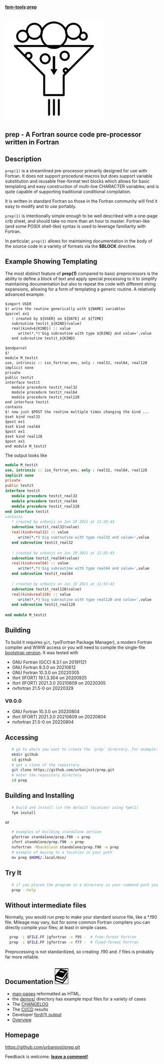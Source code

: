 #### [fpm-tools](https://github.com/search?q="fpm-tools"%20in:topic%20language:fortran):[prep](https://urbanjost.github.io/prep/prep.1.html)

# ![prep](docs/images/prep.gif)
## prep - A Fortran source code pre-processor written in Fortran

## Description
`prep(1)` is a streamlined pre-processor primarily designed for use with
Fortran. It does not support procedural macros but does support variable
substitution and reusable free-format text blocks which allows for basic
templating and easy construction of multi-line CHARACTER variables;
and is quite capable of supporting traditional conditional compilation.

It is written in standard Fortran so those in the Fortran community will
find it easy to modify and to use portably.

`prep(1)` is intentionally simple enough to be well described with
a one-page crib sheet, and should take no more than an hour to
master. Fortran-like (and some POSIX shell-like) syntax is used to
leverage familiarity with Fortran.

In particular, `prep(1)` allows for maintaining documentation in the body
of the source code in a variety of formats via the __$BLOCK__ directive.

## Example Showing Templating

The most distinct feature of **prep(1)** compared to basic preprocessors
is the ability to define a block of text and apply special processing
to it to simplify maintaining documentation but also to repeat the code
with different string expansions, allowing for a form of templating a
generic routine. A relatively advanced example:

```text
$import USER
$! write the routine generically with ${NAME} variables
$parcel ex1
   ! created by ${USER} on ${DATE} at ${TIME}
   subroutine testit_${KIND}(value)
   real(kind=${KIND}) :: value
      write(*,*)'big subroutine with type ${KIND} and value=',value
   end subroutine testit_${KIND}

$endparcel
$!
module M_testit
use, intrinsic :: iso_fortran_env, only : real32, real64, real128
implicit none
private
public testit
interface testit
   module procedure testit_real32
   module procedure testit_real64
   module procedure testit_real128
end interface testit
contains
$! now just $POST the routine multiple times changing the kind ...
$set kind real32
$post ex1
$set kind real64
$post ex1
$set kind real128
$post ex1
end module M_testit
```
The output looks like
```fortran
module M_testit
use, intrinsic :: iso_fortran_env, only : real32, real64, real128
implicit none
private
public testit
interface testit
   module procedure testit_real32
   module procedure testit_real64
   module procedure testit_real128
end interface testit
contains
   ! created by urbanjs on Jun 19 2021 at 11:55:43
   subroutine testit_real32(value)
   real(kind=real32) :: value
      write(*,*)'big subroutine with type real32 and value=',value
   end subroutine testit_real32

   ! created by urbanjs on Jun 19 2021 at 11:55:43
   subroutine testit_real64(value)
   real(kind=real64) :: value
      write(*,*)'big subroutine with type real64 and value=',value
   end subroutine testit_real64

   ! created by urbanjs on Jun 19 2021 at 11:55:43
   subroutine testit_real128(value)
   real(kind=real128) :: value
      write(*,*)'big subroutine with type real128 and value=',value
   end subroutine testit_real128

end module M_testit
```
## Building
To build it requires `git`, `fpm`(Fortran Package Manager), a modern
Fortran compiler and WWW access or you will need to compile the single-file
[bootstrap version](https://raw.githubusercontent.com/urbanjost/prep/main/standalone/prep.f90).
It was tested with

   + GNU Fortran (GCC) 8.3.1         on 20191121
   + GNU Fortran 9.3.0               on 20210612
   + GNU Fortran 10.3.0              on 20220305
   + ifort (IFORT) 19.1.3.304        on 20200925
   + ifort (IFORT) 2021.3.0 20210609 on 20220305
   + nvfortran 21.5-0                on 20220329

### V9.0.0
   + GNU Fortran 10.3.0              on 20220804
   + ifort (IFORT) 2021.3.0 20210609 on 20220804
   + nvfortran 21.5-0                on 20220804

## Accessing
```bash
   # go to where you want to create the `prep` directory. For example:
   mkdir github
   cd github
   # get a clone of the repository
   git clone https://github.com/urbanjost/prep.git
   # enter the repository directory
   cd prep
```
## Building and Installing
```bash
   # build and install (in the default location) using fpm(1)
   fpm install
```
or
```bash
   # examples of building standalone version
   gfortran standalone/prep.f90 -o prep 
   ifort standalone/prep.f90 -o prep 
   nvfortran -Mbackslash standalone/prep.f90 -o prep 
   # example of moving to a location in your path
   mv prep $HOME/.local/bin/
```
## Try It
```bash
   # if you placed the program in a directory in your command path you are ready to go!
   prep --help
```
## Without intermediate files

  Normally, you would run prep to make your standard source file, like a \*.f90 file.
  Mileage may vary, but for some common Fortran compilers you can directly compile
  your files; at least in simple cases. 
```bash
  prep -i $FILE.FF |gfortran -x f95 -  # free-format Fortran
  prep -i $FILE.FF |gfortran -x f77 -  # fixed-format Fortran
```
<!--
  ifort -fpp-name='prep' $FILE.F90
-->
  Preprocessing is not standardized, so creating .f90 and .f files is probably far
  more reliable.

## Documentation   ![docs](docs/images/docs.gif)
 + [man-pages](https://urbanjost.github.io/prep/prep.1.html) reformatted as HTML.
 + the [demos/](https://github.com/urbanjost/prep/tree/main/demos/) directory has example input files for a variety of cases
 + The [CHANGELOG](https://github.com/urbanjost/prep/blob/main/docs/CHANGELOG.md)
 + The [CI/CD](https://github.com/urbanjost/prep/blob/main/docs/STATUS.md) results
 + Developer [ford(1) output](https://urbanjost.github.io/prep/fpm-ford/index.html)
 + [Overview](https://urbanjost.github.io/prep)

## Homepage
https://github.com/urbanjost/prep.git

Feedback is welcome.
[**leave a comment!**](https://github.com/urbanjost/prep/wiki/Fortran-pre-processing)

<!--
https://github.com/fortran-lang/fpm/issues/78
-->
